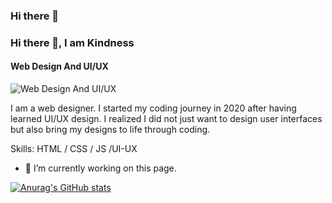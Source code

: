 ### Hi there 👋

### Hi there 👋, I am Kindness
#### Web Design And UI/UX
![Web Design And UI/UX](https://arturssmirnovs.github.io/github-profile-readme-generator/images/banner.png)

I am a web designer. I started my coding journey in 2020 after having learned UI/UX design. I realized I did not just want to design user interfaces but also bring my designs to life through coding. 


Skills: HTML / CSS / JS /UI-UX

- 🔭 I’m currently working on this page. 






[![Anurag's GitHub stats](https://github-readme-stats.vercel.app/api?username=kindnessrho)](https://github.com/anuraghazra/github-readme-stats)
